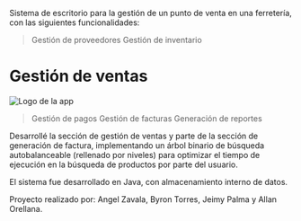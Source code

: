 Sistema de escritorio para la gestión de un punto de venta en una ferretería, con las siguientes funcionalidades:

> Gestión de proveedores
> Gestión de inventario
# Gestión de ventas
![Logo de la app]()
> Gestión de pagos
> Gestión de facturas
> Generación de reportes

Desarrollé la sección de gestión de ventas y parte de la sección de generación de factura, implementando un árbol binario de búsqueda autobalanceable (rellenado por niveles) para optimizar el tiempo de ejecución en la búsqueda de productos por parte del usuario.

El sistema fue desarrollado en Java, con almacenamiento interno de datos.

Proyecto realizado por: Angel Zavala, Byron Torres, Jeimy Palma y Allan Orellana.


